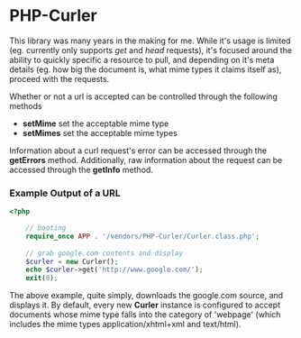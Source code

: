 PHP-Curler
===

This library was many years in the making for me. While it&#039;s usage is
limited (eg. currently only supports *get* and *head* requests), it&#039;s
focused around the ability to quickly specific a resource to pull, and depending
on it&#039;s meta details (eg. how big the document is, what mime types it
claims itself as), proceed with the requests.

Whether or not a url is accepted can be controlled through the following methods
 - **setMime** set the acceptable mime type
 - **setMimes** set the acceptable mime types

Information about a curl request&#039;s error can be accessed through the
**getErrors** method. Additionally, raw information about the request can be
accessed through the **getInfo** method.

### Example Output of a URL

``` php
<?php

    // booting
    require_once APP . '/vendors/PHP-Curler/Curler.class.php';
    
    // grab google.com contents and display
    $curler = new Curler();
    echo $curler->get('http://www.google.com/');
    exit(0);

```

The above example, quite simply, downloads the google.com source, and displays
it. By default, every new **Curler** instance is configured to accept documents
whose mime type falls into the category of &#039;webpage&#039; (which includes
the mime types application/xhtml+xml and text/html).
